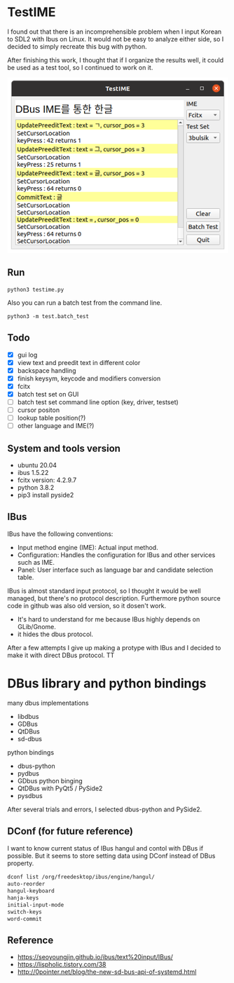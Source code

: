 # TestIME

I found out that there is an incomprehensible problem
when I input Korean to SDL2 with Ibus on Linux.
It would not be easy to analyze either side,
so I decided to simply recreate this bug with python.

After finishing this work, I thought that if I organize the results well,
it could be used as a test tool, so I continued to work on it.

![TestIME](screenshot/TestIME_20200821.png)

## Run

```
python3 testime.py
```

Also you can run a batch test from the command line.
```
python3 -m test.batch_test
```

## Todo

- [x] gui log
- [x] view text and preedit text in different color
- [x] backspace handling
- [x] finish keysym, keycode and modifiers conversion
- [x] fcitx
- [x] batch test set on GUI
- [ ] batch test set command line option (key, driver, testset)
- [ ] cursor positon
- [ ] lookup table position(?)
- [ ] other language and IME(?)

## System and tools version

- ubuntu 20.04
- ibus 1.5.22
- fcitx version: 4.2.9.7
- python 3.8.2
- pip3 install pyside2

## IBus

IBus have the following conventions:

- Input method engine (IME): Actual input method.
- Configuration: Handles the configuration for IBus and other services such as IME.
- Panel: User interface such as language bar and candidate selection table.

IBus is almost standard input protocol, so I thought it would be well managed,
but there's no protocol description.
Furthermore python source code in github was also old version, so it dosen't work.

- It's hard to understand for me because IBus highly depends on GLib/Gnome. 
- it hides the dbus protocol.

After a few attempts I give up making a protype with IBus and I decided to make
it with direct DBus protocol. TT

# DBus library and python bindings

many dbus implementations

- libdbus
- GDBus
- QtDBus
- sd-dbus

python bindings

- dbus-python
- pydbus
- GDbus python binging
- QtDBus with PyQt5 / PySide2
- pysdbus

After several trials and errors, I selected dbus-python and PySide2.

## DConf (for future reference)

I want to know current status of IBus hangul and contol with DBus if possible.
But it seems to store setting data using DConf instead of DBus property.

```
dconf list /org/freedesktop/ibus/engine/hangul/
auto-reorder
hangul-keyboard
hanja-keys
initial-input-mode
switch-keys
word-commit
```
## Reference

- https://seoyoungjin.github.io/ibus/text%20input/IBus/
- https://lispholic.tistory.com/38
- http://0pointer.net/blog/the-new-sd-bus-api-of-systemd.html
